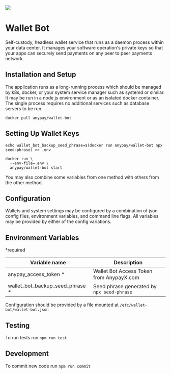 ![](https://doge.bitcoinfiles.org/ea8205469186c12f6b23866d3ef50ab84f6f6b82dab43075e0229ab32ca6f5bc)

# Wallet Bot

Self-custody, headless wallet service that runs as a daemon process within your data center. It manages your software operation's private keys so that your apps can securely send payments on any peer to peer payments network.

## Installation and Setup

The application runs as a long-running process which should be managed by k8s, docker, or your system service manager such as systemd or similar. It may be run in a node.js environment or as an isolated docker container. The single process requires no additional services such as database servers to be run.


`docker pull anypay/wallet-bot`

## Setting Up Wallet Keys

```
echo wallet_bot_backup_seed_phrase=$(docker run anypay/wallet-bot npx seed-phrase) >> .env
```

```
docker run \
  --env-file=.env \
  anypay/wallet-bot start
```

You may also combine some variables from one method with others from the other method.
## Configuration

Wallets and system settings may be configured by a combination of json config files, environment variables, and command line flags. All variables may be provided by either of the config variations.

## Environment Variables

*required

| Variable name                         | Description                   |
|---------------------------------------|-------------------------------|
| anypay_access_token *                 | Wallet Bot Access Token from AnypayX.com |
| wallet_bot_backup_seed_phrase *	  		| Seed phrase generated by `npx seed-phrase` |


Configuration should be provided by a file mounted at `/etc/wallet-bot/wallet-bot.json`


## Testing

To run tests run `npm run test`

## Development

To commit new code run `npm run commit`


